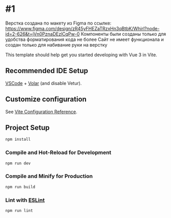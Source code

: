# #1

Верстка создана по макету из Figma по ссылке: https://www.figma.com/design/zR45yFHEZaTRzxHn3qBtbK/Whirl?node-id=2-626&t=jVn0PznaDEzlCqPw-0
Компоненты были созданы только для удобства форматирования кода не более
Сайт не имеет функционала и создан только для набивание руки на верстку

This template should help get you started developing with Vue 3 in Vite.

## Recommended IDE Setup

[VSCode](https://code.visualstudio.com/) + [Volar](https://marketplace.visualstudio.com/items?itemName=Vue.volar) (and disable Vetur).

## Customize configuration

See [Vite Configuration Reference](https://vitejs.dev/config/).

## Project Setup

```sh
npm install
```

### Compile and Hot-Reload for Development

```sh
npm run dev
```

### Compile and Minify for Production

```sh
npm run build
```

### Lint with [ESLint](https://eslint.org/)

```sh
npm run lint
```
